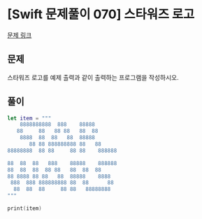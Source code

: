 # [Swift 문제풀이 070] 스타워즈 로고

[문제 링크](https://www.acmicpc.net/problem/9653)

## 문제

스타워즈 로고를 예제 출력과 같이 출력하는 프로그램을 작성하시오.


## 풀이

```swift 
let item = """
    8888888888  888    88888
   88     88   88 88   88  88
    8888  88  88   88  88888
       88 88 888888888 88   88
88888888  88 88     88 88    888888

88  88  88   888    88888    888888
88  88  88  88 88   88  88  88
88 8888 88 88   88  88888    8888
 888  888 888888888 88  88      88
  88  88  88     88 88   88888888
"""

print(item)
```
